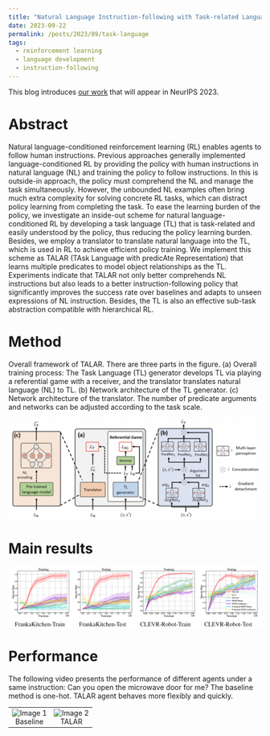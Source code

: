 ```yaml
---
title: "Natural Language Instruction-following with Task-related Language Development and Translation"
date: 2023-09-22
permalink: /posts/2023/09/task-language
tags:
  - reinforcement learning
  - language development
  - instruction-following
---
```


This blog introduces [our work](https://arxiv.org/abs/2302.09368) that will appear in NeurIPS 2023. 


Abstract
======
Natural language-conditioned reinforcement learning (RL) enables agents to follow human instructions. Previous approaches generally implemented language-conditioned RL by providing the policy with human instructions in natural language (NL) and training the policy to follow instructions. In this is outside-in approach, the policy must comprehend the NL and manage the task simultaneously. However, the unbounded NL examples often bring much extra complexity for solving concrete RL tasks, which can distract policy learning from completing the task. To ease the learning burden of the policy, we investigate an inside-out scheme for natural language-conditioned RL by developing a task language (TL) that is task-related and easily understood by the policy, thus reducing the policy learning burden. Besides, we employ a translator to translate natural language into the TL, which is used in RL to achieve efficient policy training. We implement this scheme as TALAR (TAsk Language with predicAte Representation) that learns multiple predicates to model object relationships as the TL. Experiments indicate that TALAR not only better comprehends NL instructions but also leads to a better instruction-following policy that significantly improves the success rate over baselines and adapts to unseen expressions of NL instruction. Besides, the TL is also an effective sub-task abstraction compatible with hierarchical RL.



Method
======
Overall framework of TALAR. There are three parts in the figure. 
(a) Overall training process: The Task Language (TL) generator develops TL
via playing a referential game with a receiver, and the translator translates natural language (NL) to TL. 
(b) Network architecture of the TL generator. 
(c) Network architecture of the translator. The number of predicate
arguments and networks can be adjusted according to the task scale.

<img src="/images/posts/task_language/framework.png" style="display: block; margin: auto;" />


Main results
======
<img src="/images/posts/task_language/main_results.png" style="display: block; margin: auto;" />



Performance
======

The following video presents the performance of different agents under a same instruction: Can you
 open the microwave door for me? The baseline method is one-hot. TALAR agent behaves more flexibly and quickly.

<table>
  <tr>
    <td>
      <img src="/images/posts/task_language/baseline_microwave.gif" alt="Image 1" style="width: 100%;" />
      <figcaption style="text-align: center;">Baseline</figcaption>
    </td>
    <td>
      <img src="/images/posts/task_language/ours_microwave.gif" alt="Image 2" style="width: 100%;" />
      <figcaption style="text-align: center;">TALAR</figcaption>
    </td>
  </tr>
</table>
